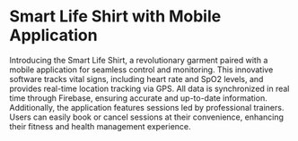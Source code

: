 # Smart Life Shirt with Mobile Application
Introducing the Smart Life Shirt, a revolutionary garment paired 
with a mobile application for seamless control and monitoring. This innovative software tracks vital signs, 
including heart rate and SpO2 levels, and provides real-time location tracking via GPS. All data is 
synchronized in real time through Firebase, ensuring accurate and up-to-date information. Additionally, 
the application features sessions led by professional trainers. Users can easily book or cancel sessions at 
their convenience, enhancing their fitness and health management experience.
